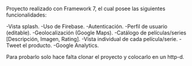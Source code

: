Proyecto realizado con Framework 7, el cual posee las siguientes funcionalidades:

-Vista splash.
-Uso de Firebase.
-Autenticación. 
-Perfil de usuario (editable).
-Geolocalización (Google Maps).
-Catálogo de películas/series [Descripción, Imagen, Rating].
-Vista individual de cada película/serie.
-Tweet el producto.
-Google Analytics.

Para probarlo solo hace falta clonar el proyecto y colocarlo en un http-d.

